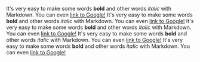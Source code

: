 It's very easy to make some words **bold** and other words *italic* with Markdown. You can even [link to Google!](http://google.com)
It's very easy to make some words **bold** and other words *italic* with Markdown. You can even [link to Google!](http://google.com)
It's very easy to make some words **bold** and other words *italic* with Markdown. You can even [link to Google!](http://google.com)
It's very easy to make some words **bold** and other words *italic* with Markdown. You can even [link to Google!](http://google.com)
It's very easy to make some words **bold** and other words *italic* with Markdown. You can even [link to Google!](http://google.com)
